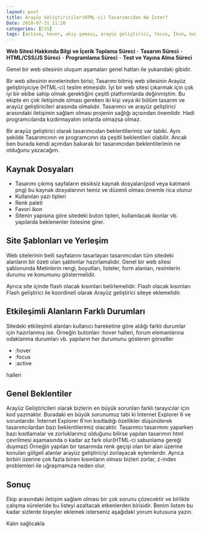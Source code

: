 ```yaml
---
layout: post
title: Arayüz Geliştiriciler(HTML-ci) Tasarımcıdan Ne İster?
Date: 2010-07-31 11:20
categories: [CSS]
tags: [active, hover, akış şeması, arayüz geliştirici, focus, İkon, kaynak dosyalar, png, psd, tasarımcı]
---
```


**Web Sitesi Hakkında Bilgi ve İçerik Toplama Süreci** - **Tasarım
Süreci** - **HTML/CSS/JS Süreci** - **Programlama Süreci** - **Test ve
Yayına Alma Süreci**

Genel bir web sitesinin oluşum aşamaları genel hatları ile yukarıdaki
gibidir.

Bir web sitesinin evrelerinden birisi; Tasarımı bitmiş web sitesinin
Arayüz geliştiriyiciye (HTML-ci) teslim etmesidir. İyi bir web sitesi
çıkarmak için çok iyi bir ekibe sahip olmak gerektiğini çeşitli
platformlarda değinmiştim. Bu ekipte en çok iletişimde olması gereken
iki kişi veya iki bölüm tasarım ve arayüz geliştiricileri arasında
olmalıdır. Tasarımcı ve arayüz geliştirici arasındaki iletişimin sağlam
olması projenin sağlığı açısından önemlidir. Hadi programcılarıda
kızdırmayalım onlarda olmazsa olmaz.

Bir arayüz geliştirici olarak tasarımcıdan beklentilerimiz var tabiki.
Aynı şekilde Tasarımcının ve programcının da çeşitli beklentileri
olabilir. Ancak ben burada kendi açımdan bakarak bir tasarımcıdan
beklentilerimin ne olduğunu yazacağım.

## Kaynak Dosyaları

-   Tasarımı çıkmış sayfaların eksiksiz kaynak dosyaları(psd veya
    katmanlı png) bu kaynak dosyalarının temiz ve düzenli olması önemle
    rica olunur
-   Kullanılan yazı tipleri
-   Renk paleti
-   Favori ikon
-   Sitenin yapısına göre sitedeki buton tipleri, kullanılacak ikonlar
    vb. yapılarda beklenenler listesine girer.

## Site Şablonları ve Yerleşim

Web sitelerinin belli sayfalarını tasarlayan tasarımcıdan tüm sitedeki
alanların bir özeti olan şablonlar hazırlamalıdır. Genel bir web sitesi
şablonunda Metinlerin rengi, boyutları, listeler, form alanları,
resimlerin durumu ve konumunu göstermelidir.

Ayrıca site içinde flash olacak kısımları belirlemelidir. Flash olacak
kısımları Flash geliştirici ile koordineli olarak Arayüz geliştirici
siteye eklemelidir.

## Etkileşimli Alanların Farklı Durumları

Sitedeki etkileşimli alanları kullanıcı hareketine göre aldığı farklı
durumlar için hazırlanmış ise. Örneğin butonları :hover halleri, forum
elemanlarına odaklanma durumları vb. yapıların her durumunu gösteren
görseller

-   :hover
-   :focus
-   :active

halleri

## Genel Beklentiler

Arayüz Geliştiricileri olarak bizlerin en büyük sorunları farklı
tarayıcılar için kod yazmaktır. Buradaki en büyük sorunumuz tabi ki
İnternet Explorer 6 ve sorunlarıdır. İnternet Explorer 6’nın kısıtladığı
özellikler düşünülerek tasarımcılardan bazı beklentilerimiz olacaktır.
Tasarımcı tasarımını yaparken bazı kısıtlamalar ve zorluklarımız
olduğunu bilirse yapılan tasarımın html çevrilmesi aşamasında o kadar az
fark olur(HTML-ci sabunlama gereği duymaz) Örneğin yapılan bir tasarımda
renk geçişi olan bir alan üzerine konulan gölgeli alanlar arayüz
geliştiriciyi zorlayacak eylemlerdir. Ayrıca birbiri üzerine çok fazla
binen kısımların olması bizleri zorlar, z-index problemleri ile
uğraşmamıza neden olur.

## Sonuç

Ekip arasındaki iletişim sağlam olması bir çok sorunu çözecektir ve
birlikte çalışma süreleride bu listeyi azaltacak etkenlerden birisidir.
Benim listem bu kadar sizlerde bişeyler eklemek isterseniz aşağıdaki
yorum kutusuna yazın.

Kalın sağlıcakla


